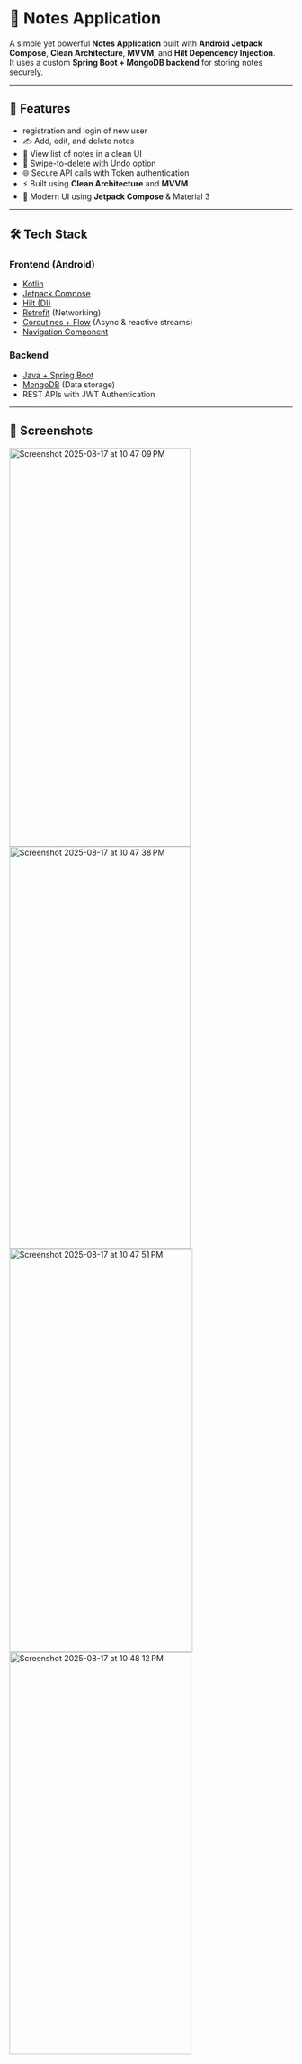 # 📒 Notes Application

A simple yet powerful **Notes Application** built with **Android Jetpack Compose**, **Clean Architecture**, **MVVM**, and **Hilt Dependency Injection**.  
It uses a custom **Spring Boot + MongoDB backend** for storing notes securely.

---

## 🚀 Features
- registration and login of new user
- ✍️ Add, edit, and delete notes
- 📑 View list of notes in a clean UI
- 🔄 Swipe-to-delete with Undo option
- 🌐 Secure API calls with Token authentication
- ⚡ Built using **Clean Architecture** and **MVVM**
- 🎨 Modern UI using **Jetpack Compose** & Material 3

---

## 🛠️ Tech Stack

### **Frontend (Android)**
- [Kotlin](https://kotlinlang.org/)
- [Jetpack Compose](https://developer.android.com/jetpack/compose)
- [Hilt (DI)](https://dagger.dev/hilt/)
- [Retrofit](https://square.github.io/retrofit/) (Networking)
- [Coroutines + Flow](https://developer.android.com/kotlin/flow) (Async & reactive streams)
- [Navigation Component](https://developer.android.com/jetpack/compose/navigation)

### **Backend**
- [Java + Spring Boot](https://spring.io/projects/spring-boot)
- [MongoDB](https://www.mongodb.com/) (Data storage)
- REST APIs with JWT Authentication

---

## 📸 Screenshots
<img width="322" height="708" alt="Screenshot 2025-08-17 at 10 47 09 PM" src="https://github.com/user-attachments/assets/73ebd34c-0ec1-4c41-bf12-a31a40cc0ce1" />
<img width="322" height="714" alt="Screenshot 2025-08-17 at 10 47 38 PM" src="https://github.com/user-attachments/assets/a3c6c53e-c1ab-4501-86d6-9bd1147768c2" />
<img width="326" height="717" alt="Screenshot 2025-08-17 at 10 47 51 PM" src="https://github.com/user-attachments/assets/ad579948-572e-4b4f-831d-81e9b439529c" />
<img width="324" height="714" alt="Screenshot 2025-08-17 at 10 48 12 PM" src="https://github.com/user-attachments/assets/fe9f6078-896d-417f-9b7a-cf19efe79468" />



